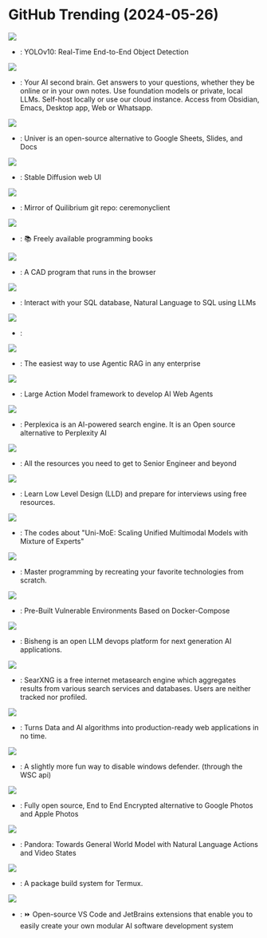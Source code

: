 # GitHub Trending (2024-05-26)

![](https://img.shields.io/badge/Python-New%20287-green?style=flat-square&logo=appveyor)
- [](https://github.comundefined): YOLOv10: Real-Time End-to-End Object Detection

![](https://img.shields.io/badge/Python-New%20747-green?style=flat-square&logo=appveyor)
- [](https://github.comundefined): Your AI second brain. Get answers to your questions, whether they be online or in your own notes. Use foundation models or private, local LLMs. Self-host locally or use our cloud instance. Access from Obsidian, Emacs, Desktop app, Web or Whatsapp.

![](https://img.shields.io/badge/TypeScript-New%20327-green?style=flat-square&logo=appveyor)
- [](https://github.comundefined): Univer is an open-source alternative to Google Sheets, Slides, and Docs

![](https://img.shields.io/badge/Python-New%2078-green?style=flat-square&logo=appveyor)
- [](https://github.comundefined): Stable Diffusion web UI

![](https://img.shields.io/badge/Go-New%2015-green?style=flat-square&logo=appveyor)
- [](https://github.comundefined): Mirror of Quilibrium git repo: ceremonyclient

![](https://img.shields.io/badge/none-New%2063-green?style=flat-square&logo=appveyor)
- [](https://github.comundefined): 📚 Freely available programming books

![](https://img.shields.io/badge/Rust-New%20159-green?style=flat-square&logo=appveyor)
- [](https://github.comundefined): A CAD program that runs in the browser

![](https://img.shields.io/badge/Python-New%20380-green?style=flat-square&logo=appveyor)
- [](https://github.comundefined): Interact with your SQL database, Natural Language to SQL using LLMs

![](https://img.shields.io/badge/Python-New%20479-green?style=flat-square&logo=appveyor)
- [](https://github.comundefined): 

![](https://img.shields.io/badge/TypeScript-New%20200-green?style=flat-square&logo=appveyor)
- [](https://github.comundefined): The easiest way to use Agentic RAG in any enterprise

![](https://img.shields.io/badge/Python-New%2073-green?style=flat-square&logo=appveyor)
- [](https://github.comundefined): Large Action Model framework to develop AI Web Agents

![](https://img.shields.io/badge/TypeScript-New%20407-green?style=flat-square&logo=appveyor)
- [](https://github.comundefined): Perplexica is an AI-powered search engine. It is an Open source alternative to Perplexity AI

![](https://img.shields.io/badge/none-New%20136-green?style=flat-square&logo=appveyor)
- [](https://github.comundefined): All the resources you need to get to Senior Engineer and beyond

![](https://img.shields.io/badge/Java-New%2056-green?style=flat-square&logo=appveyor)
- [](https://github.comundefined): Learn Low Level Design (LLD) and prepare for interviews using free resources.

![](https://img.shields.io/badge/Python-New%20148-green?style=flat-square&logo=appveyor)
- [](https://github.comundefined): The codes about "Uni-MoE: Scaling Unified Multimodal Models with Mixture of Experts"

![](https://img.shields.io/badge/none-New%20494-green?style=flat-square&logo=appveyor)
- [](https://github.comundefined): Master programming by recreating your favorite technologies from scratch.

![](https://img.shields.io/badge/Dockerfile-New%2038-green?style=flat-square&logo=appveyor)
- [](https://github.comundefined): Pre-Built Vulnerable Environments Based on Docker-Compose

![](https://img.shields.io/badge/Python-New%2083-green?style=flat-square&logo=appveyor)
- [](https://github.comundefined): Bisheng is an open LLM devops platform for next generation AI applications.

![](https://img.shields.io/badge/Python-New%20133-green?style=flat-square&logo=appveyor)
- [](https://github.comundefined): SearXNG is a free internet metasearch engine which aggregates results from various search services and databases. Users are neither tracked nor profiled.

![](https://img.shields.io/badge/Python-New%2062-green?style=flat-square&logo=appveyor)
- [](https://github.comundefined): Turns Data and AI algorithms into production-ready web applications in no time.

![](https://img.shields.io/badge/C%2B%2B-New%20112-green?style=flat-square&logo=appveyor)
- [](https://github.comundefined): A slightly more fun way to disable windows defender. (through the WSC api)

![](https://img.shields.io/badge/Dart-New%20264-green?style=flat-square&logo=appveyor)
- [](https://github.comundefined): Fully open source, End to End Encrypted alternative to Google Photos and Apple Photos

![](https://img.shields.io/badge/Python-New%2025-green?style=flat-square&logo=appveyor)
- [](https://github.comundefined): Pandora: Towards General World Model with Natural Language Actions and Video States

![](https://img.shields.io/badge/Shell-New%207-green?style=flat-square&logo=appveyor)
- [](https://github.comundefined): A package build system for Termux.

![](https://img.shields.io/badge/TypeScript-New%2036-green?style=flat-square&logo=appveyor)
- [](https://github.comundefined): ⏩ Open-source VS Code and JetBrains extensions that enable you to easily create your own modular AI software development system

